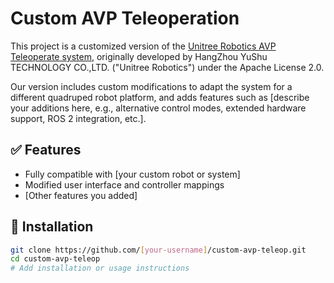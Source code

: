 # Custom AVP Teleoperation

This project is a customized version of the [Unitree Robotics AVP Teleoperate system](https://github.com/unitreerobotics/), originally developed by HangZhou YuShu TECHNOLOGY CO.,LTD. ("Unitree Robotics") under the Apache License 2.0.

Our version includes custom modifications to adapt the system for a different quadruped robot platform, and adds features such as [describe your additions here, e.g., alternative control modes, extended hardware support, ROS 2 integration, etc.].

## ✅ Features

- Fully compatible with [your custom robot or system]
- Modified user interface and controller mappings
- [Other features you added]

## 🔧 Installation

```bash
git clone https://github.com/[your-username]/custom-avp-teleop.git
cd custom-avp-teleop
# Add installation or usage instructions
